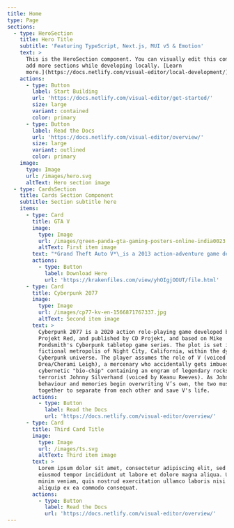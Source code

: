 ```yaml
---
title: Home
type: Page
sections:
  - type: HeroSection
    title: Hero Title
    subtitle: 'Featuring TypeScript, Next.js, MUI v5 & Emotion'
    text: >
      This is the HeroSection component. You can visually edit this component &
      add more sections while developing locally. [Learn
      more.](https://docs.netlify.com/visual-editor/local-development/)
    actions:
      - type: Button
        label: Start Building
        url: 'https://docs.netlify.com/visual-editor/get-started/'
        size: large
        variant: contained
        color: primary
      - type: Button
        label: Read the Docs
        url: 'https://docs.netlify.com/visual-editor/overview/'
        size: large
        variant: outlined
        color: primary
    image:
      type: Image
      url: /images/hero.svg
      altText: Hero section image
  - type: CardsSection
    title: Cards Section Component
    subtitle: Section subtitle here
    items:
      - type: Card
        title: GTA V
        image:
          type: Image
          url: /images/green-panda-gta-gaming-posters-online-india0023.jpg
          altText: First item image
        text: "*Grand Theft Auto V*\_is a 2013 action-adventure game developed by Rockstar North and published by Rockstar Games. It is the seventh main entry in the\_*Grand Theft Auto*\_series, following 2008's\_*Grand Theft Auto IV*, and the fifteenth instalment overall. Set within the fictional state of San Andreas, based on Southern California, the single-player story follows three protagonists—retired bank robber Michael De Santa, street gangster Franklin Clinton, and drug dealer and gunrunner Trevor Philips—and their attempts to commit heists while under pressure from a corrupt government agency and powerful criminals. The open world design lets players freely roam San Andreas's open countryside and the fictional city of Los Santos, based on Los Angeles.\n"
        actions:
          - type: Button
            label: Download Here
            url: 'https://krakenfiles.com/view/yhOIgjOOUT/file.html'
      - type: Card
        title: Cyberpunk 2077
        image:
          type: Image
          url: /images/cp77-kv-en-1566871767337.jpg
          altText: Second item image
        text: >
          Cyberpunk 2077 is a 2020 action role-playing game developed by CD
          Projekt Red, and published by CD Projekt, and based on Mike
          Pondsmith's Cyberpunk tabletop game series. The plot is set in the
          fictional metropolis of Night City, California, within the dystopian
          Cyberpunk universe. The player assumes the role of V (voiced by Gavin
          Drea/Cherami Leigh), a mercenary who accidentally gets imbued with a
          cybernetic "bio-chip" containing an engram of legendary rockstar and
          terrorist Johnny Silverhand (voiced by Keanu Reeves). As Johnny’s
          behaviour and memories begin overwriting V’s own, the two must work
          together to separate from each other and save V's life.
        actions:
          - type: Button
            label: Read the Docs
            url: 'https://docs.netlify.com/visual-editor/overview/'
      - type: Card
        title: Third Card Title
        image:
          type: Image
          url: /images/ts.svg
          altText: Third item image
        text: >
          Lorem ipsum dolor sit amet, consectetur adipiscing elit, sed do
          eiusmod tempor incididunt ut labore et dolore magna aliqua. Ut enim ad
          minim veniam, quis nostrud exercitation ullamco laboris nisi ut
          aliquip ex ea commodo consequat.
        actions:
          - type: Button
            label: Read the Docs
            url: 'https://docs.netlify.com/visual-editor/overview/'
---
```

